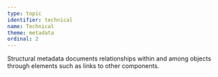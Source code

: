 ```yaml
---
type: topic
identifier: technical
name: Technical
theme: metadata
ordinal: 2
---
```

Structural metadata documents relationships within and among objects through elements such as links to other components.
